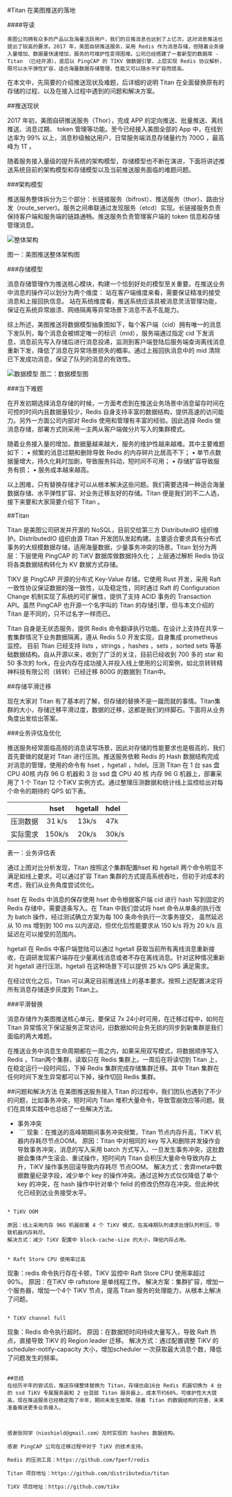 #Titan 在美图推送的落地

####导读
```
美图公司拥有众多的产品以及海量活跃用户，我们的日推消息也达到了上亿次，这对消息推送也提出了较高的要求。2017 年，美图自研推送服务，采用 Redis 作为消息存储，但随着业务接入量增加、数据量快速增加，服务的可维护性变得困难。公司已经搭建了一套新型的数据库 - Titan （已经开源），底层以 PingCAP 的 TIKV 做数据引擎，上层实现 Redis 协议解析，既可以水平弹性扩容，适合海量数据存储管理，性能又可以随水平扩容而提高。
```

在本文中，先简要的介绍推送现状及难题，后详细的说明 Titan 在全面替换原有的存储的过程、以及在接入过程中遇到的问题和解决方案。

##推送现状

2017 年初，美图自研推送服务（Thor），完成 APP 的定向推送、批量推送、离线推送、消息过期、 token 管理等功能。至今已经接入美图全部的 App 中，在线到达率为 99% 以上，消息秒级触达用户，日常服务端消息存储量约为 700G ，最高峰为 1T 。

随着服务接入量级的提升系统的架构模型，存储模型也不断在演进，下面将讲述推送系统目前的架构模型和存储模型以及当前推送服务面临的难题问题。

###架构模型

推送服务整体拆分为三个部分：长链接服务（bifrost）、推送服务（thor）、路由分发（route_server)。服务之间串联通过发现服务（etcd）实现。长链接服务负责保持客户端和服务端的链路通畅。推送服务负责管理客户端的 token 信息和存储管理消息。

![整体架构](https://lh6.googleusercontent.com/uas1vDEmTdZPGe1GMefYGmkNWhVRw6cGhp33j9DoG13zpyG6q986ONAk-NgCzL-Hwy4AGERpFEvEzI4InmBr661gS4E51ZjLp0q8mjTrjPtUuTvyhYSops3xoqvtQkVRhtnaSd3R)


图一：美图推送整体架构图

###存储模型

消息存储管理作为推送核心模块，构建一个恰到好处的模型至关重要。在推送业务中消息的操作可以划分为两个维度：
站在客户端维度来看，需要保证精准的接受消息和上报回执信息。
站在系统维度看，推送系统应该具被消息灵活管理功能，保证在系统异常崩溃、网络隔离等异常场景下消息不丢不乱能力。

综上所述，美图推送将数据模型抽象图如下，每个客户端（cid）拥有唯一的消息下发队列，每个消息会被绑定唯一的标识（mid），服务端通过指定 cid 下发消息，消息前先写入存储后进行消息投递，监测到客户端登陆后服务端查询离线消息重新下发，降低了消息在异常场景损失的概率。通过上报回执消息中的 mid 清除已下发成功消息，保证了队列的消息的有效性。

![数据模型](https://lh5.googleusercontent.com/FSjlyLexRIo_2wF4Qdt48mIOjhk0olCZt8x3ZiKF7taBRekcRNOXHwev2Kz4TCxZHdLKUt3eCDrqS9IXkSuHLNhmnAEO38UhmkZsY_Uxh6tiU215sBiMQYWFlKWCDSZl8xLDWfz4)
 图二：数据模型图

###当下难题

在开发初期选择消息存储的时候，一方面考虑到在推送业务场景中消息留存时间在可控的时间内且数据量较少，Redis 自身支持丰富的数据结构，提供高速的访问能力。另外一方面公司内部对 Redis 使用和管理有丰富的经验。因此选择 Redis 做消息存储，部署方式则采用一主两从客户端做分片写入的集群模式。
 
随着业务接入量的增加，数据量越来越大，服务的维护性越来越难。其中主要难题如下：
•   频繁的消息过期和删除导致 Redis 的内存碎片比居高不下；
•   单节点数据量增大，持久化耗时加剧，导致服务抖动，短时间不可用；
•   存储扩容导致服务有损；
•   服务成本越来越高。
 
以上困难，只有替换存储才可以从根本解决这些问题。我们需要选择一种适合海量数据存储、水平弹性扩容、对业务迁移友好的存储。Titan 便是我们的不二人选，接下来要和大家简要介绍下 Titan 。
 
##Titan
 
Titan 是美图公司研发并开源的 NoSQL，目前交给第三方 DistributedIO 组织维护。DistributedIO 组织由源 Titan 开发团队发起构建。主要适合要求具有分布式事务的大规模数据存储，适用海量数据，少量事务冲突的场景。Titan 划分为两层：下层使用 PingCAP 的 TiKV 数据库做数据持久化； 上层通过解析 Redis 协议将各类数据结构转化为 KV 数据方式存储。 

TIKV 是 PingCAP 开源的分布式 Key-Value 存储，它使用 Rust 开发，采用 Raft 一致性协议保证数据的强一致性，以及稳定性，同时通过 Raft 的 Configuration Change 机制实现了系统的可扩展性，提供了支持 ACID 事务的 Transaction API。虽然 PingCAP 也开源一个名字叫的 Titan 的存储引擎，但与本文介绍的 Titan 是不同的，只不过名字一样而已。

Titan 自身是无状态服务，提供 Redis 命令翻译执行功能。在设计上支持在共享一套集群情况下业务数据隔离，遵从 Redis  5.0 开发实现，自身集成 prometheus 监控。 目前 Ttian 已经支持 lists ，strings ，hashes ，sets ，sorted sets 等基础数据结构。自从开源以来，收到了广泛的关注，目前已经收到 700 多的 star 和 50 多次的 fork，在业内存在成功接入并投入线上使用的公司案例，如北京转转精神科技有限公司（转转）已经迁移 800G 的数据到 Titan中。

##存储平滑迁移

现在大家对 Titan 有了基本的了解，但存储的替换不是一蹴而就的事情。Titan集群的大小，存储迁移平滑过度，数据的迁移，这都是我们的绊脚石。下面将从业务角度出发给出答案。

###业务评估及优化

推送服务经常面临高频的消息读写场景，因此对存储的性能要求也是极高的，我们首先要做的就是对 Titan 进行压测。推送服务依赖 Redis 的 Hash 数据结构完成对消息的管理，使用的命令有 hset ，hgetall ，hdel。压测 Titan 在 1 台 sas 盘 CPU 40核 内存 96 G 机器和 3 台  ssd 盘 CPU 40 核 内存 96 G 机器上，部署采用了 1 个 Titan 12 个TiKV 实例方式。通过整理压测数据和统计线上监控给出对每个命令的期待的 QPS 如下表。

| |hset |hgetall| hdel|
|:--:| :---:|:--:|:---|        
|压测数据|31 k/s|13k/s|47k|
|实际需求|150k/s|20k/s|30k/s|
表一：业务评估表

通过上图对比分析发现，Titan 按照这个集群配置hset 和 hgetall 两个命令明显不满足如线上要求。可以通过扩容 Titan 集群的方式提高系统吞吐，但初于对成本的考虑，我们从业务角度尝试优化。

hset 
在 Redis 中消息的保存使用 hset 命令根据客户端 cid 进行 hash 写到固定的 Redis 存储中，需要逐条写入。在 Titan 中我们尝试将 hset 命令从单条的执行改为 batch 操作，经过测试确立方案为每 100 条命令执行一次事务提交， 虽然延迟从 10 ms 增到到 100 ms 以内波动，但优化后性能要求从 150 k/s 将为 20 k/s 且延迟在可以接受的范围内。

hgetall
在 Redis 中客户端登陆可以通过 hgetall 获取当前所有离线消息重新接收，在调研发现客户端存在少量离线消息或者不存在离线消息。针对这种情况重新对 hgetall 进行压测，hgetall 在这种场景下可以提供 25 k/s QPS 满足需求。
 

在经过优化之后，Titan 可以满足目前推送线上的基本要求。按照上述配置决定将所有消息存储逐步灰度到 Titan上。

###平滑替换
 
消息存储作为美图推送核心单元，要保证 7x 24小时可用，在迁移过程中，如何在 Titan 异常情况下保证服务正常访问，旧数据如何业务无损的同步到新集群是我们面临的两大难题。

在推送业务中消息生命周期都在一周之内，如果采用双写模式，将数据顺序写入 Redis ，Titan两个集群，读取只在 Redis 集群上。一周后在将读切到 Titan 上，在稳定运行一段时间后，下掉 Redis 集群完成存储集群迁移。其中 Titan 集群在任何时间下发生异常都可以下掉，操作切回 Redis 集群。
 
##问题和解决方法
在美图推送服务接入 Titan 的过程中，我们团队也遇到了不少的问题，比如事务冲突，短时间内 Titan 堆积大量命令，导致雪崩效应等问题。我们在具体实践中也总结了一些解决方法。

* 事务冲突
*  ```
现象：在推送的高峰期期间事务冲突频繁，Titan 节点内存升高，TiKV 机器内存耗尽节点OOM。
原因：Titan 中对相同的 key 写入和删除并发操作会导致事务冲突，消息的写入采用 batch 方式写入，一旦发生事务冲突，这批数据会集体产生滚会、重试操作，短时间内 Titan 会积压大量命令导致内存上升，TiKV 操作事务回滚导致内存耗尽 节点OOM。
解决方式：舍弃meta中数据数量纪录字段，减少单个 key 的操作冲突。通过这种方式仅仅降低了单个 key 的冲突，在 hash 操作中针对单个 felid 的修改仍然存在冲突。但此种优化已经到达业务接受水平。
```

* TiKV OOM 

```
	原因：线上采用内存 96G 机器部署 4 个 TiKV 模式，在高峰期队列请求处理队列积压，导致机器内存耗尽。
	解决方式：减少 TiKV 配置中 block-cache-size 的大小，降低内存占用。
```

* Raft Store CPU 使用率过高

```
现象：redis 命令执行存在卡顿，TiKV 监控中 Raft Store CPU 使用率超过 90%。
原因：在TiKV 中 raftstore 是单线程工作。
解决方案：集群扩容，增加一个服务器，增加一个4个 TiKV 节点，提高 Titan 服务的处理能力，从根本上解决了问题。
```

* TiKV channel full

```
现象：Redis 命令执行超时。
原因：在数据短时间持续大量写入，导致 Raft 热点，直接导致 TiKV 的 Region leader 迁移。
解决方式：通过配置调整 TiKV 的 scheduler-notify-capacity 大小，增加scheduler 一次获取最大消息个数，降低了问题发生的频率。
```

##总结
在经历半年的尝试后，推送存储整体替换为 Titan，存储也由16台 Redis 机器切换为 4 台的 ssd TiKV 专属服务器和 2 台混部 Titan 服务器上，成本节约60%，可维护性大大提高，现在推送服务已经稳定跑了半年，期间未发生故障。随着 Titan 的数据结构的完善，未来准备推进更多业务接入。



感谢张同学（nioshield@gmail.com）及时实现的 hashes 数据结构。 

感谢 PingCAP 公司在迁移过程中对于 TiKV 的技术支持。

Redis 的压测工具：https://github.com/fperf/redis

Titan 项目地址：https://github.com/distributedio/titan

TiKV 项目地址：https://github.com/tikv
